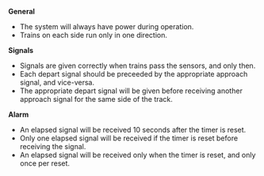 **General**

 - The system will always have power during operation.
 - Trains on each side run only in one direction.

**Signals**

 - Signals are given correctly when trains pass the sensors, and only then.
 - Each depart signal should be preceeded by the appropriate approach signal, and vice-versa.
 - The appropriate depart signal will be given before receiving another approach signal for the same side of the track.

**Alarm**

 - An elapsed signal will be received 10 seconds after the timer is reset.
 - Only one elapsed signal will be received if the timer is reset before receiving the signal.
 - An elapsed signal will be received only when the timer is reset, and only once per reset.